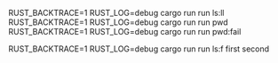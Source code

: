RUST_BACKTRACE=1 RUST_LOG=debug cargo run run ls:ll
RUST_BACKTRACE=1 RUST_LOG=debug cargo run run pwd
RUST_BACKTRACE=1 RUST_LOG=debug cargo run run pwd:fail

RUST_BACKTRACE=1 RUST_LOG=debug cargo run run ls:f first second

